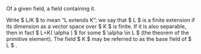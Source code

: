 Of a given field, a field containing it.

Write $ L/K $ to mean “L extends K”; we say that $ L $ is a finite
extension if its dimension as a vector space over $ K $ is finite. If it
is also separable, then in fact $ L=K( \alpha ) $ for some
$  \alpha  \in L $ (the theorem of the primitive element). The field
$ K $ may be referred to as the base field of $ L $ .
